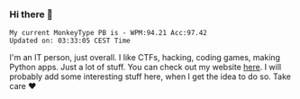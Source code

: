 ### Hi there 👋
<!-- PB START -->
```
My current MonkeyType PB is - WPM:94.21 Acc:97.42
Updated on: 03:33:05 CEST Time
```
<!-- PB END -->
I'm an IT person, just overall. I like CTFs, hacking, coding games, making Python apps. Just a lot of stuff.
You can check out my website [here](https://skill3472.github.io/).
I will probably add some interesting stuff here, when I get the idea to do so. Take care ❤️
